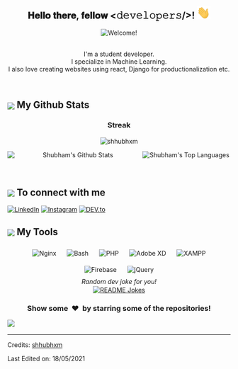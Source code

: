 <div align="center">
<h2> 𝐇𝐞𝐥𝐥𝐨 𝐭𝐡𝐞𝐫𝐞, 𝐟𝐞𝐥𝐥𝐨𝐰 <𝚍𝚎𝚟𝚎𝚕𝚘𝚙𝚎𝚛𝚜/>! <img src="https://github.com/ABSphreak/ABSphreak/blob/master/gifs/Hi.gif" width="30px"></h2>
</div>

<div align="center" width="50">

   <img src="https://i.imgur.com/HoaXYB8.gif" alt="Welcome!" width="500"/>

</div>
<br>
<div align="center">
   
   <p align="center">I'm a student developer.<br/>I specialize in Machine Learning.<br> I also love creating websites using react, Django for productionalization etc.<br></p><br/>

</div>



<summary><h2><img src="https://emojis.slackmojis.com/emojis/images/1471045852/841/hero.gif?1471045852" align="center"
                width="28" /> My Github Stats</h2> </summary>
                
<div align="center">
   <h3 align="center">Streak</h3>
   <p><img align="center" src="https://github-readme-streak-stats.herokuapp.com/?user=shhubhxm&" alt="shhubhxm" /></p>

   <img align="left" src="https://github-readme-stats.sumanth-talluri.vercel.app/api?username=shhubhxm&show_icons=true&title_color=fff&icon_color=79ff97&text_color=efefef&bg_color=24292e" alt="Shubham's Github Stats" width="60%">
  
   <img src="https://github-readme-stats.sumanth-talluri.vercel.app/api/top-langs/?username=shhubhxm&show_icons=true&hide_border=true&theme=radical" width="37%" alt="Shubham's Top       Languages">

   <br>
   </br>
   </br>
</div>

<summary><h2><img src="https://emojis.slackmojis.com/emojis/images/1579216111/7550/pikachu_wave.gif?1579216111" align="center"
                width="28" /> To connect with me</h2></summary>
   <a href="https://www.linkedin.com/in/shubhamvyas7/" target="_blank"><img src="https://img.shields.io/badge/LinkedIn-%230077B5.svg?&style=flat-square&logo=linkedin&logoColor=white"    alt="LinkedIn"></a>
   <a href="https://www.instagram.com/shhubhxm/" target="_blank"><img src="https://img.shields.io/badge/Instagram-%23E4405F.svg?&style=flat-square&logo=instagram&logoColor=white"  alt="Instagram"></a>
   <a href="https://devfolio.co/@shubhxm" target="_blank"><img src="https://img.shields.io/badge/DEV-%230A0A0A.svg?&style=flat-square&logo=DEV.to&logoColor=white" alt="DEV.to"></a>




<summary><h2><img src="https://emojis.slackmojis.com/emojis/images/1471045839/793/computerrage.gif?1471045839" align="center"
                width="28" /> My Tools</h2></summary>
<div align="center">
<img style="margin: 10px" src="https://profilinator.rishav.dev/skills-assets/nginx-original.svg" alt="Nginx" height="25" />  
<img style="margin: 10px" src="https://profilinator.rishav.dev/skills-assets/gnu_bash-icon.svg" alt="Bash" height="25" />  
<img style="margin: 10px" src="https://profilinator.rishav.dev/skills-assets/php-original.svg" alt="PHP" height="25" />  
<img style="margin: 10px" src="https://profilinator.rishav.dev/skills-assets/adobexd.png" alt="Adobe XD" height="25" />  
<img style="margin: 10px" src="https://profilinator.rishav.dev/skills-assets/xampp.png" alt="XAMPP" height="25" />  
<img style="margin: 10px" src="https://profilinator.rishav.dev/skills-assets/firebase.png" alt="Firebase" height="25" />  
<img style="margin: 10px" src="https://profilinator.rishav.dev/skills-assets/jquery.png" alt="jQuery" height="25" />  
</div>                
<summary></summary>                
<div align="center">
   <i>Random dev joke for you!</i><br>
   <a href="https://readme-jokes.vercel.app"><img align="center" src="https://readme-jokes.vercel.app/api" alt="README Jokes"></a>
</div>

<div align="center">
<h3 align="center">Show some &nbsp;❤️&nbsp; by starring some of the repositories!</h3>
</div><img src="https://github.com/punitkmryh/punitkmryh/blob/master/wave.svg" />

----
Credits: [shhubhxm](https://github.com/shhubhxm)

Last Edited on: 18/05/2021
